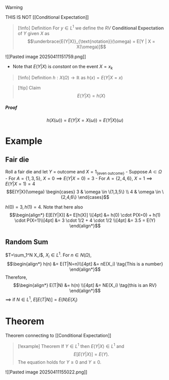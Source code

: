 >[!warning]
>THIS IS NOT [[Conditional Expectation]]

>[!info] Definition
>For $y \in L^1$ we define the *RV* **Conditional Expectation** of $Y$ given $X$ as 
>$$\underbrace{E(Y|X)}_{\text{notation}}(\omega) = E[Y | X = X(\omega)]$$
>

![[Pasted image 20250411151759.png]]

- Note that $E(Y|X)$ is *constant* on the event $X = x_k$ 

>[!info] Definition
>$h: X(\Omega) \to \mathbb{R}$ as $h(x) = E(Y|X=x)$ 

>[!tip] Claim 
>$$E(Y|X) = h(X) $$
##### Proof
$$h(X(\omega)) = E(Y|X=X(\omega)) = E(Y|X)(\omega)$$

# Example
## Fair die

Roll a fair die and let $Y$ = outcome and $X=1_{\{\text{even outcome}\}}$
	- Suppose $A \subset \Omega$
	- For $A = \{1,3,5\}$, $X=0 \implies E(Y|X=0) = 3$
	- For $A = \{2,4,6\}$, $X = 1\implies E(Y|X=1) = 4$
	$$E(Y|X)(\omega) \begin{cases}
3 & \omega \in \{1,3,5\} \\
4 & \omega \in \{2,4,6\}
\end{cases}$$

$h(0) = 3, h(1) = 4$. Note that here also 
$$\begin{align*}
E[E(Y|X)] &= E[h(X)] \\[4pt]
&= h(0) \cdot P(X=0) + h(1) \cdot P(X=1)\\[4pt]
&= 3 \cdot 1/2 + 4 \cdot 1/2 \\[4pt]
&= 3.5 = E(Y) 
\end{align*}$$

## Random Sum

$T=\sum_1^N X_i$, $X_i \in L^1$. For $n \in N(\Omega)$, 
$$\begin{align*}
h(n) &= E(T|N=n)\\[4pt]
&= nE(X_i) \tag{This is a number}
\end{align*}$$
Therefore,
$$\begin{align*}
E(T|N) &= h(n) \\[4pt]
&= NE(X_i) \tag{this is an RV}
\end{align*}$$
$\implies$ if $N \in L^1$, $E[E(T|N)] = E(N)E(X_i)$ 

# Theorem

Theorem connecting to [[Conditional Expectation]]

>[!example] Theorem
>If $Y \in L^1$ then $E(Y|X) \in L^1$ and 
>$$E[E(Y|X)] = E(Y).$$
>The equation holds for $Y\geq 0$ and $Y\leq 0$. 

![[Pasted image 20250411155022.png]]

